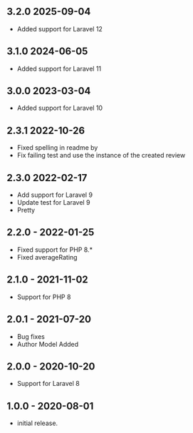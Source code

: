 ## 3.2.0 2025-09-04
- Added support for Laravel 12

## 3.1.0 2024-06-05
- Added support for Laravel 11

## 3.0.0 2023-03-04
- Added support for Laravel 10

## 2.3.1 2022-10-26
- Fixed spelling in readme by
- Fix failing test and use the instance of the created review

## 2.3.0 2022-02-17
- Add support for Laravel 9
- Update test for Laravel 9
- Pretty

## 2.2.0 - 2022-01-25
- Fixed support for PHP 8.*
- Fixed averageRating

## 2.1.0 - 2021-11-02
- Support for PHP 8

## 2.0.1 - 2021-07-20
- Bug fixes
- Author Model Added

## 2.0.0 - 2020-10-20
- Support for Laravel 8
## 1.0.0 - 2020-08-01
- initial release.
